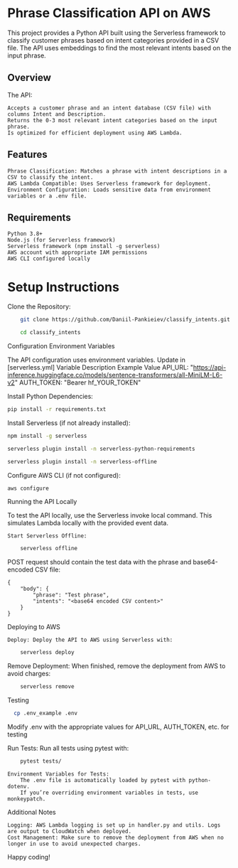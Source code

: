 # Phrase Classification API on AWS

This project provides a Python API built using the Serverless framework to classify customer phrases based on intent
categories provided in a CSV file. The API uses embeddings to find the most relevant intents based on the input phrase.

## Overview

The API:

    Accepts a customer phrase and an intent database (CSV file) with columns Intent and Description.
    Returns the 0-3 most relevant intent categories based on the input phrase.
    Is optimized for efficient deployment using AWS Lambda.

## Features

    Phrase Classification: Matches a phrase with intent descriptions in a CSV to classify the intent.
    AWS Lambda Compatible: Uses Serverless framework for deployment.
    Environment Configuration: Loads sensitive data from environment variables or a .env file.

## Requirements

    Python 3.8+
    Node.js (for Serverless framework)
    Serverless framework (npm install -g serverless)
    AWS account with appropriate IAM permissions
    AWS CLI configured locally

# Setup Instructions

Clone the Repository:

```bash
    git clone https://github.com/Daniil-Pankieiev/classify_intents.git

```

```bash
    cd classify_intents

```

Configuration Environment Variables

The API configuration uses environment variables. Update in [serverless.yml]
Variable Description Example Value
API_URL: "https://api-inference.huggingface.co/models/sentence-transformers/all-MiniLM-L6-v2"
AUTH_TOKEN: "Bearer hf_YOUR_TOKEN"

Install Python Dependencies:

```bash
pip install -r requirements.txt

```

Install Serverless (if not already installed):

```bash
npm install -g serverless
```

```bash
serverless plugin install -n serverless-python-requirements
```

```bash
serverless plugin install -n serverless-offline
```

Configure AWS CLI (if not configured):

```bash
aws configure

```

Running the API Locally

To test the API locally, use the Serverless invoke local command. This simulates Lambda locally with the provided event
data.

    Start Serverless Offline:

```bash
    serverless offline

```

POST request should contain the test data with the phrase and base64-encoded CSV file:

    {
        "body": {
            "phrase": "Test phrase",
            "intents": "<base64 encoded CSV content>"
        }
    }

Deploying to AWS

    Deploy: Deploy the API to AWS using Serverless with:

```bash
    serverless deploy

```

Remove Deployment: When finished, remove the deployment from AWS to avoid charges:

```bash
    serverless remove

```

Testing

```bash
  cp .env_example .env
```

Modify .env with the appropriate values for API_URL, AUTH_TOKEN, etc. for testing

Run Tests: Run all tests using pytest with:

```bash
    pytest tests/

```

    Environment Variables for Tests:
        The .env file is automatically loaded by pytest with python-dotenv.
        If you’re overriding environment variables in tests, use monkeypatch.

Additional Notes

    Logging: AWS Lambda logging is set up in handler.py and utils. Logs are output to CloudWatch when deployed.
    Cost Management: Make sure to remove the deployment from AWS when no longer in use to avoid unexpected charges.

Happy coding!
